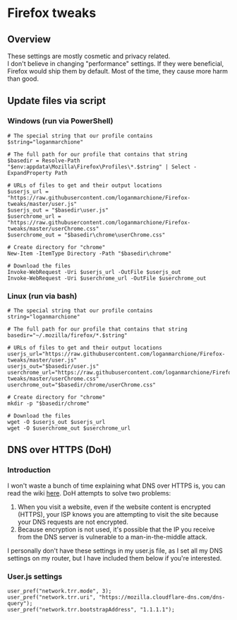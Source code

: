 # Firefox tweaks

## Overview
These settings are mostly cosmetic and privacy related.  
I don't believe in changing "performance" settings. If they were beneficial, Firefox would ship them by default. Most of the time, they cause more harm than good.  

## Update files via script

### Windows (run via PowerShell)
```
# The special string that our profile contains
$string="loganmarchione"

# The full path for our profile that contains that string
$basedir = Resolve-Path "$env:appdata\Mozilla\Firefox\Profiles\*.$string" | Select -ExpandProperty Path

# URLs of files to get and their output locations
$userjs_url = "https://raw.githubusercontent.com/loganmarchione/Firefox-tweaks/master/user.js"
$userjs_out = "$basedir\user.js"
$userchrome_url = "https://raw.githubusercontent.com/loganmarchione/Firefox-tweaks/master/userChrome.css"
$userchrome_out = "$basedir\chrome\userChrome.css"

# Create directory for "chrome"
New-Item -ItemType Directory -Path "$basedir\chrome"

# Download the files
Invoke-WebRequest -Uri $userjs_url -OutFile $userjs_out
Invoke-WebRequest -Uri $userchrome_url -OutFile $userchrome_out
```

### Linux (run via bash)
```
# The special string that our profile contains
string="loganmarchione"

# The full path for our profile that contains that string
basedir="~/.mozilla/firefox/*.$string"

# URLs of files to get and their output locations
userjs_url="https://raw.githubusercontent.com/loganmarchione/Firefox-tweaks/master/user.js"
userjs_out="$basedir/user.js"
userchrome_url="https://raw.githubusercontent.com/loganmarchione/Firefox-tweaks/master/userChrome.css"
userchrome_out="$basedir/chrome/userChrome.css"

# Create directory for "chrome"
mkdir -p "$basedir/chrome"

# Download the files
wget -O $userjs_out $userjs_url
wget -O $userchrome_out $userchrome_url
```

## DNS over HTTPS (DoH)

### Introduction
I won't waste a bunch of time explaining what DNS over HTTPS is, you can read the wiki [here](https://en.wikipedia.org/wiki/DNS_over_HTTPS). DoH attempts to solve two problems:
1. When you visit a website, even if the website content is encrypted (HTTPS), your ISP knows you are attempting to visit the site because your DNS requests are not encrypted.
1. Because encryption is not used, it's possible that the IP you receive from the DNS server is vulnerable to a man-in-the-middle attack.

I personally don't have these settings in my user.js file, as I set all my DNS settings on my router, but I have included them below if you're interested.

### User.js settings
```
user_pref("network.trr.mode", 3);
user_pref("network.trr.uri", "https://mozilla.cloudflare-dns.com/dns-query");
user_pref("network.trr.bootstrapAddress", "1.1.1.1");
```
